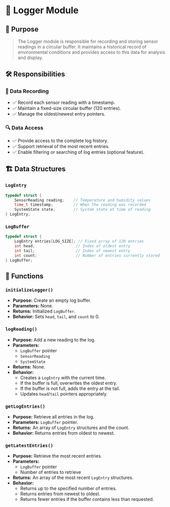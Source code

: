 # 📝 Logger Module

## 🎯 Purpose
> The Logger module is responsible for recording and storing sensor readings in a circular buffer. It maintains a historical record of environmental conditions and provides access to this data for analysis and display.

## 🛠️ Responsibilities

### **💾 Data Recording**
- ✅ Record each sensor reading with a timestamp.
- ✅ Maintain a fixed-size circular buffer (120 entries).
- ✅ Manage the oldest/newest entry pointers.

### **🔍 Data Access**
- ✅ Provide access to the complete log history.
- ✅ Support retrieval of the most recent entries.
- ✅ Enable filtering or searching of log entries (optional feature).

## 🏗️ Data Structures

### `LogEntry`
```c
typedef struct {
    SensorReading reading;    // Temperature and humidity values
    time_t timestamp;         // When the reading was recorded
    SystemState state;        // System state at time of reading
} LogEntry;
```
### `LogBuffer`
```c
typedef struct {
    LogEntry entries[LOG_SIZE]; // Fixed array of 120 entries
    int head;                  // Index of oldest entry
    int tail;                  // Index of newest entry
    int count;                 // Number of entries currently stored
} LogBuffer;
```

## 🚀 Functions

### `initializeLogger()`
- **Purpose:** Create an empty log buffer.
- **Parameters:** None.
- **Returns:** Initialized `LogBuffer`.
- **Behavior:** Sets `head`, `tail`, and `count` to 0.

### `logReading()`
- **Purpose:** Add a new reading to the log.
- **Parameters:**
    - `LogBuffer` pointer
    - `SensorReading`
    - `SystemState`
- **Returns:** None.
- **Behavior:**
    - Creates a `LogEntry` with the current time.
    - If the buffer is full, overwrites the oldest entry.
    - If the buffer is not full, adds the entry at the tail.
    - Updates `head`/`tail` pointers appropriately.

### `getLogEntries()`
- **Purpose:** Retrieve all entries in the log.
- **Parameters:** `LogBuffer` pointer.
- **Returns:** An array of `LogEntry` structures and the count.
- **Behavior:** Returns entries from oldest to newest.

### `getLatestEntries()`
- **Purpose:** Retrieve the most recent entries.
- **Parameters:**
    - `LogBuffer` pointer
    - Number of entries to retrieve
- **Returns:** An array of the most recent `LogEntry` structures.
- **Behavior:**
    - Returns up to the specified number of entries.
    - Returns entries from newest to oldest.
    - Returns fewer entries if the buffer contains less than requested.
